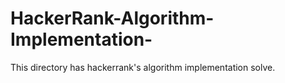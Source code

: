 # HackerRank-Algorithm-Implementation-
This directory has hackerrank's algorithm implementation solve.
